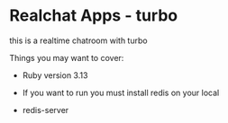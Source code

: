 # Realchat Apps - turbo

this is a realtime chatroom with turbo

Things you may want to cover:

* Ruby version 3.13

* If you want to run you must install redis on your local
* redis-server